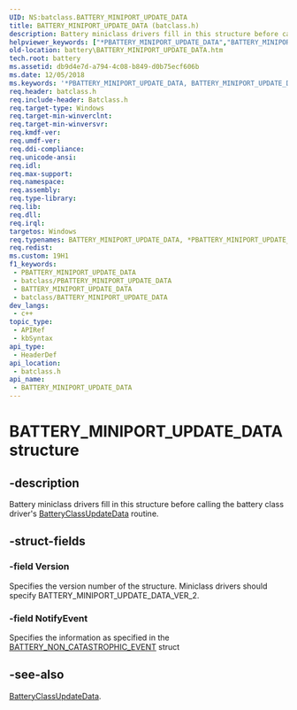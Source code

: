 ```yaml
---
UID: NS:batclass.BATTERY_MINIPORT_UPDATE_DATA
title: BATTERY_MINIPORT_UPDATE_DATA (batclass.h)
description: Battery miniclass drivers fill in this structure before calling the battery class driver's BatteryClassInitializeDevice routine.
helpviewer_keywords: ["*PBATTERY_MINIPORT_UPDATE_DATA","BATTERY_MINIPORT_UPDATE_DATA","BATTERY_MINIPORT_UPDATE_DATA structure [Battery Devices]","PBATTERY_MINIPORT_UPDATE_DATA","PBATTERY_MINIPORT_UPDATE_DATA structure pointer [Battery Devices]","bat-struct_0ef66c9a-61df-4c49-94f1-78e41e5b9bfb.xml","batclass/BATTERY_MINIPORT_UPDATE_DATA","batclass/PBATTERY_MINIPORT_UPDATE_DATA","battery.BATTERY_MINIPORT_UPDATE_DATA"]
old-location: battery\BATTERY_MINIPORT_UPDATE_DATA.htm
tech.root: battery
ms.assetid: db9d4e7d-a794-4c08-b849-d0b75ecf606b
ms.date: 12/05/2018
ms.keywords: '*PBATTERY_MINIPORT_UPDATE_DATA, BATTERY_MINIPORT_UPDATE_DATA, BATTERY_MINIPORT_UPDATE_DATA structure [Battery Devices], PBATTERY_MINIPORT_UPDATE_DATA, PBATTERY_MINIPORT_UPDATE_DATA structure pointer [Battery Devices], bat-struct_0ef66c9a-61df-4c49-94f1-78e41e5b9bfb.xml, batclass/BATTERY_MINIPORT_UPDATE_DATA, batclass/PBATTERY_MINIPORT_UPDATE_DATA, battery.BATTERY_MINIPORT_UPDATE_DATA'
req.header: batclass.h
req.include-header: Batclass.h
req.target-type: Windows
req.target-min-winverclnt: 
req.target-min-winversvr: 
req.kmdf-ver: 
req.umdf-ver: 
req.ddi-compliance: 
req.unicode-ansi: 
req.idl: 
req.max-support: 
req.namespace: 
req.assembly: 
req.type-library: 
req.lib: 
req.dll: 
req.irql: 
targetos: Windows
req.typenames: BATTERY_MINIPORT_UPDATE_DATA, *PBATTERY_MINIPORT_UPDATE_DATA
req.redist: 
ms.custom: 19H1
f1_keywords:
 - PBATTERY_MINIPORT_UPDATE_DATA
 - batclass/PBATTERY_MINIPORT_UPDATE_DATA
 - BATTERY_MINIPORT_UPDATE_DATA
 - batclass/BATTERY_MINIPORT_UPDATE_DATA
dev_langs:
 - c++
topic_type:
 - APIRef
 - kbSyntax
api_type:
 - HeaderDef
api_location:
 - batclass.h
api_name:
 - BATTERY_MINIPORT_UPDATE_DATA
---
```


# BATTERY_MINIPORT_UPDATE_DATA structure


## -description

Battery miniclass drivers fill in this structure before calling the battery class driver's <a href="/windows/desktop/api/batclass/nf-batclass-batteryclassUpdatedata">BatteryClassUpdateData</a> routine.

## -struct-fields

### -field Version

Specifies the version number of the structure. Miniclass drivers should specify BATTERY_MINIPORT_UPDATE_DATA_VER_2.

### -field NotifyEvent

Specifies the information as specified in the <a href="/windows/desktop/api/batclass/ns-batclass-battery_non_catastrophic_event">BATTERY_NON_CATASTROPHIC_EVENT</a> struct

## -see-also

<a href="/windows/desktop/api/batclass/nf-batclass-batteryclassUpdatedata">BatteryClassUpdateData</a>.

